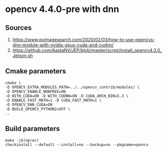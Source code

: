 # opencv 4.4.0-pre with dnn

## Sources

1. https://www.pyimagesearch.com/2020/02/03/how-to-use-opencvs-dnn-module-with-nvidia-gpus-cuda-and-cudnn/
2. https://github.com/AastaNV/JEP/blob/master/script/install_opencv4.3.0_Jetson.sh

## Cmake parameters

    cmake \
    -D OPENCV_EXTRA_MODULES_PATH=../../opencv_contrib/modules/ \
    -D OPENCV_ENABLE_NONFREE=ON
    -D WITH_CUDA=ON -D WITH_CUDNN=ON -D CUDA_ARCH_BIN=5.3 \
    -D ENABLE_FAST_MATH=1 -D CUDA_FAST_MATH=1 \
    -D OPENCV_DNN_CUDA=ON  
    -D BUILD_OPENCV_PYTHON2=OFF \
    ..

## Build parameters

    make -j$(nproc)
    checkinstall --default --install=no --backup=no --pkgname=opencv